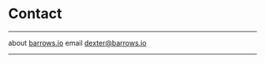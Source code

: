 # Contact

----    ----
about   [barrows.io](http://barrows.io)
email   [dexter@barrows.io](mailto:dexter@barrows.io)
----    ----